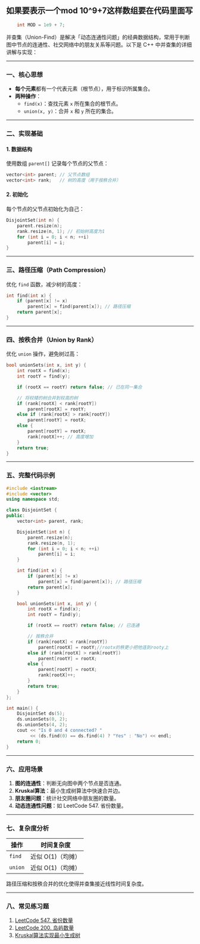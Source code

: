 ## 如果要表示一个mod 10^9+7这样数组要在代码里面写
```c++
    int MOD = 1e9 + 7;
```

并查集（Union-Find）是解决「动态连通性问题」的经典数据结构，常用于判断图中节点的连通性、社交网络中的朋友关系等问题。以下是 C++ 中并查集的详细讲解与实现：

---

### 一、核心思想
- **每个元素**都有一个代表元素（根节点），用于标识所属集合。
- **两种操作**：
  - `find(x)`：查找元素 `x` 所在集合的根节点。
  - `union(x, y)`：合并 `x` 和 `y` 所在的集合。

---

### 二、实现基础
#### 1. 数据结构
使用数组 `parent[]` 记录每个节点的父节点：
```cpp
vector<int> parent; // 父节点数组
vector<int> rank;   // 树的高度（用于按秩合并）
```

#### 2. 初始化
每个节点的父节点初始化为自己：
```cpp
DisjointSet(int n) {
    parent.resize(n);
    rank.resize(n, 1); // 初始树高度为1
    for (int i = 0; i < n; ++i)
        parent[i] = i;
}
```

---

### 三、路径压缩（Path Compression）
优化 `find` 函数，减少树的高度：
```cpp
int find(int x) {
    if (parent[x] != x)
        parent[x] = find(parent[x]); // 路径压缩
    return parent[x];
}
```

---

### 四、按秩合并（Union by Rank）
优化 `union` 操作，避免树过高：
```cpp
bool unionSets(int x, int y) {
    int rootX = find(x);
    int rootY = find(y);

    if (rootX == rootY) return false; // 已在同一集合

    // 将较矮的树合并到较高的树
    if (rank[rootX] < rank[rootY])
        parent[rootX] = rootY;
    else if (rank[rootX] > rank[rootY])
        parent[rootY] = rootX;
    else {
        parent[rootY] = rootX;
        rank[rootX]++; // 高度增加
    }
    return true;
}
```

---

### 五、完整代码示例
```cpp
#include <iostream>
#include <vector>
using namespace std;

class DisjointSet {
public:
    vector<int> parent, rank;

    DisjointSet(int n) {
        parent.resize(n);
        rank.resize(n, 1);
        for (int i = 0; i < n; ++i)
            parent[i] = i;
    }

    int find(int x) {
        if (parent[x] != x)
            parent[x] = find(parent[x]); // 路径压缩
        return parent[x];
    }

    bool unionSets(int x, int y) {
        int rootX = find(x);
        int rootY = find(y);

        if (rootX == rootY) return false; // 已连通

        // 按秩合并
        if (rank[rootX] < rank[rootY])
            parent[rootX] = rootY;//rootx的秩更小把他连到rooty上
        else if (rank[rootX] > rank[rootY])
            parent[rootY] = rootX;
        else {
            parent[rootY] = rootX;
            rank[rootX]++;
        }
        return true;
    }
};

int main() {
    DisjointSet ds(5);
    ds.unionSets(0, 2);
    ds.unionSets(4, 2);
    cout << "Is 0 and 4 connected? " 
         << (ds.find(0) == ds.find(4) ? "Yes" : "No") << endl;
    return 0;
}
```

---

### 六、应用场景
1. **图的连通性**：判断无向图中两个节点是否连通。
2. **Kruskal算法**：最小生成树算法中快速合并边。
3. **朋友圈问题**：统计社交网络中朋友圈的数量。
4. **动态连通性问题**：如 LeetCode 547. 省份数量。

---

### 七、复杂度分析
| 操作    | 时间复杂度        |
| ------- | ----------------- |
| `find`  | 近似 O(1)（均摊） |
| `union` | 近似 O(1)（均摊） |

路径压缩和按秩合并的优化使得并查集接近线性时间复杂度。

---

### 八、常见练习题
1. [LeetCode 547. 省份数量](https://leetcode-cn.com/problems/number-of-provinces/)
2. [LeetCode 200. 岛屿数量](https://leetcode-cn.com/problems/number-of-islands/)
3. [Kruskal算法实现最小生成树](https://oi-wiki.org/graph/mst/)
